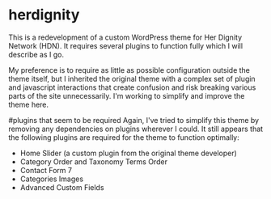 # herdignity
This is a redevelopment of a custom WordPress theme for Her Dignity Network (HDN). It requires several plugins to function fully which I will describe as I go.

My preference is to require as little as possible configuration outside the theme itself, but I inherited the original theme with a complex set of plugin and javascript interactions that create confusion and risk breaking various parts of the site unnecessarily. I'm working to simplify and improve the theme here.

#plugins that seem to be required
Again, I've tried to simplify this theme by removing any dependencies on plugins wherever I could. It still appears that the following plugins are required for the theme to function optimally:

- Home Slider (a custom plugin from the original theme developer)
- Category Order and Taxonomy Terms Order
- Contact Form 7
- Categories Images
- Advanced Custom Fields